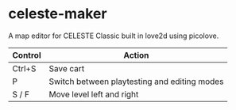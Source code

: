 # celeste-maker
A map editor for CELESTE Classic built in love2d using picolove.

| Control  | Action |
| -------- | ------ |
| Ctrl+S   | Save cart |
| P        | Switch between playtesting and editing modes |
| S / F    | Move level left and right |
